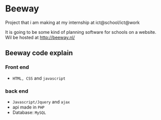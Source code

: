 # Beeway
Project that i am making at my internship at ict@school/ict@work

It is going to be some kind of planning software for schools on a website.
Wil be hosted at http://beeway.nl/

## Beeway code explain</h2>
### Front end</h3>
- `HTML, CSS` and `javascript`

### back end</h3>
- `Javascript/Jquery` and `ajax`
- api made in `PHP`
- Database: `MySQL`
